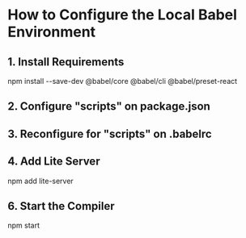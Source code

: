 # How to Configure the Local Babel Environment

## 1. Install Requirements

npm install --save-dev @babel/core @babel/cli @babel/preset-react

## 2. Configure "scripts" on package.json

## 3. Reconfigure for "scripts" on .babelrc

## 4. Add Lite Server

npm add lite-server

## 6. Start the Compiler

npm start
